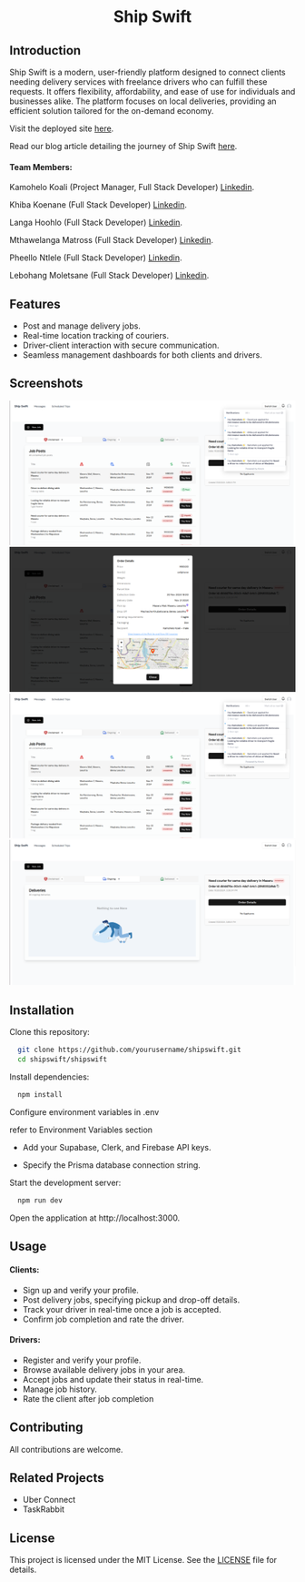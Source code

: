 <h1 align="center">Ship Swift</h1>

## Introduction

Ship Swift is a modern, user-friendly platform designed to connect clients needing delivery services with freelance drivers who can fulfill these requests. It offers flexibility, affordability, and ease of use for individuals and businesses alike. The platform focuses on local deliveries, providing an efficient solution tailored for the on-demand economy.

Visit the deployed site [here](https://twitter.com/).

Read our blog article detailing the journey of Ship Swift [here](https://twitter.com/).

#### Team Members:

Kamohelo Koali (Project Manager, Full Stack Developer) [Linkedin](https://twitter.com/).

Khiba Koenane (Full Stack Developer) [Linkedin](https://twitter.com/).

Langa Hoohlo (Full Stack Developer) [Linkedin](https://twitter.com/).

Mthawelanga Matross (Full Stack Developer) [Linkedin](https://twitter.com/).

Pheello Ntlele (Full Stack Developer) [Linkedin](https://twitter.com/).

Lebohang Moletsane (Full Stack Developer) [Linkedin](https://twitter.com/).

## Features

- Post and manage delivery jobs.
- Real-time location tracking of couriers.
- Driver-client interaction with secure communication.
- Seamless management dashboards for both clients and drivers.

## Screenshots

![App Screenshot](./Screenshot%20from%202024-11-25%2015-53-22.png)
![App Screenshot](./Screenshot%20from%202024-11-25%2015-53-14.png)
![App Screenshot](./Screenshot%20from%202024-11-25%2015-53-22.png)
![App Screenshot](./Screenshot%20from%202024-11-25%2015-53-35.png)

## Installation

Clone this repository:

```bash
  git clone https://github.com/yourusername/shipswift.git
  cd shipswift/shipswift
```

Install dependencies:

```bash
  npm install
```

Configure environment variables in .env

refer to Environment Variables section

- Add your Supabase, Clerk, and Firebase API keys.

- Specify the Prisma database connection string.

Start the development server:

```bash
  npm run dev
```

Open the application at http://localhost:3000.

## Usage

#### Clients:

- Sign up and verify your profile.
- Post delivery jobs, specifying pickup and drop-off details.
- Track your driver in real-time once a job is accepted.
- Confirm job completion and rate the driver.

#### Drivers:

- Register and verify your profile.
- Browse available delivery jobs in your area.
- Accept jobs and update their status in real-time.
- Manage job history.
- Rate the client after job completion

## Contributing

All contributions are welcome.

## Related Projects

- Uber Connect
- TaskRabbit

## License

This project is licensed under the MIT License. See the [LICENSE](https://choosealicense.com/licenses/mit/) file for details.
